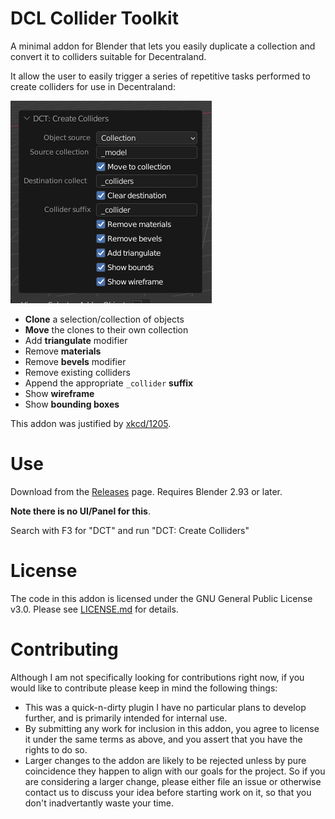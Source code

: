 # DCL Collider Toolkit

A minimal addon for Blender that lets you easily duplicate a collection and convert it to colliders suitable for Decentraland.

It allow the user to easily trigger a series of repetitive tasks performed to create colliders for use in Decentraland:

![plugin preview](image.png)

* **Clone** a selection/collection of objects
* **Move** the clones to their own collection
* Add **triangulate** modifier
* Remove **materials**
* Remove **bevels** modifier
* Remove existing colliders
* Append the appropriate `_collider` **suffix**
* Show **wireframe**
* Show **bounding boxes**

This addon was justified by [xkcd/1205](https://xkcd.com/1205/).
# Use

Download from the [Releases](Releases) page. Requires Blender 2.93 or later. 

**Note there is no UI/Panel for this**. 

Search with F3 for "DCT" and run "DCT: Create Colliders"

# License

The code in this addon is licensed under the GNU General Public License v3.0.  Please see [LICENSE.md](LICENSE.md) for details.

# Contributing

Although I am not specifically looking for contributions right now, if you would like to contribute please keep in mind the following things:

- This was a quick-n-dirty plugin I have no particular plans to develop further, and is primarily intended for internal use.
- By submitting any work for inclusion in this addon, you agree to license it under the same terms as above, and you assert that you have the rights to do so.
- Larger changes to the addon are likely to be rejected unless by pure coincidence they happen to align with our goals for the project.  So if you are considering a larger change, please either file an issue or otherwise contact us to discuss your idea before starting work on it, so that you don't inadvertantly waste your time.